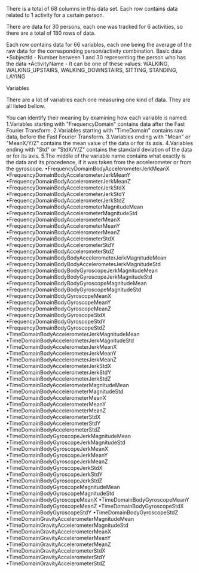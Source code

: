 There is a total of 68 columns in this data set. Each row contains data related to 1 activity for a certain person.

There are data for 30 persons, each one was tracked for 6 activities, so there are a total of 180 rows of data.

Each row contains data for 66 variables, each one being the average of the raw data for the corresponding person/activity combination.
Basic data
•SubjectId - Number between 1 and 30 representing the person who has the data
•ActivityName - It can be one of these values: WALKING, WALKING_UPSTAIRS, WALKING_DOWNSTAIRS, SITTING, STANDING, LAYING

Variables

There are a lot of variables each one measuring one kind of data. They are all listed bellow.

You can identify their meaning by examining how each variable is named:
1.Variables starting with "FrequencyDomain" contains data after the Fast Fourier Transform.
2.Variables starting with "TimeDomain" contains raw data, before the Fast Fourier Transform.
3.Variables ending with "Mean" or "MeanX/Y/Z" contains the mean value of the data or for its axis.
4.Variables ending with "Std" or "StdX/Y/Z" contains the standard deviation of the data or for its axis.
5.The middle of the variable name contains what exactly is the data and its procedence, if it was taken from the accelerometer or from the gyroscope.
•FrequencyDomainBodyAccelerometerJerkMeanX
•FrequencyDomainBodyAccelerometerJerkMeanY
•FrequencyDomainBodyAccelerometerJerkMeanZ
•FrequencyDomainBodyAccelerometerJerkStdX
•FrequencyDomainBodyAccelerometerJerkStdY
•FrequencyDomainBodyAccelerometerJerkStdZ
•FrequencyDomainBodyAccelerometerMagnitudeMean
•FrequencyDomainBodyAccelerometerMagnitudeStd
•FrequencyDomainBodyAccelerometerMeanX
•FrequencyDomainBodyAccelerometerMeanY
•FrequencyDomainBodyAccelerometerMeanZ
•FrequencyDomainBodyAccelerometerStdX
•FrequencyDomainBodyAccelerometerStdY
•FrequencyDomainBodyAccelerometerStdZ
•FrequencyDomainBodyBodyAccelerometerJerkMagnitudeMean
•FrequencyDomainBodyBodyAccelerometerJerkMagnitudeStd
•FrequencyDomainBodyBodyGyroscopeJerkMagnitudeMean
•FrequencyDomainBodyBodyGyroscopeJerkMagnitudeStd
•FrequencyDomainBodyBodyGyroscopeMagnitudeMean
•FrequencyDomainBodyBodyGyroscopeMagnitudeStd
•FrequencyDomainBodyGyroscopeMeanX
•FrequencyDomainBodyGyroscopeMeanY
•FrequencyDomainBodyGyroscopeMeanZ
•FrequencyDomainBodyGyroscopeStdX
•FrequencyDomainBodyGyroscopeStdY
•FrequencyDomainBodyGyroscopeStdZ
•TimeDomainBodyAccelerometerJerkMagnitudeMean
•TimeDomainBodyAccelerometerJerkMagnitudeStd
•TimeDomainBodyAccelerometerJerkMeanX
•TimeDomainBodyAccelerometerJerkMeanY
•TimeDomainBodyAccelerometerJerkMeanZ
•TimeDomainBodyAccelerometerJerkStdX
•TimeDomainBodyAccelerometerJerkStdY
•TimeDomainBodyAccelerometerJerkStdZ
•TimeDomainBodyAccelerometerMagnitudeMean
•TimeDomainBodyAccelerometerMagnitudeStd
•TimeDomainBodyAccelerometerMeanX
•TimeDomainBodyAccelerometerMeanY
•TimeDomainBodyAccelerometerMeanZ
•TimeDomainBodyAccelerometerStdX
•TimeDomainBodyAccelerometerStdY
•TimeDomainBodyAccelerometerStdZ
•TimeDomainBodyGyroscopeJerkMagnitudeMean
•TimeDomainBodyGyroscopeJerkMagnitudeStd
•TimeDomainBodyGyroscopeJerkMeanX
•TimeDomainBodyGyroscopeJerkMeanY
•TimeDomainBodyGyroscopeJerkMeanZ
•TimeDomainBodyGyroscopeJerkStdX
•TimeDomainBodyGyroscopeJerkStdY
•TimeDomainBodyGyroscopeJerkStdZ
•TimeDomainBodyGyroscopeMagnitudeMean
•TimeDomainBodyGyroscopeMagnitudeStd
•TimeDomainBodyGyroscopeMeanX
•TimeDomainBodyGyroscopeMeanY
•TimeDomainBodyGyroscopeMeanZ
•TimeDomainBodyGyroscopeStdX
•TimeDomainBodyGyroscopeStdY
•TimeDomainBodyGyroscopeStdZ
•TimeDomainGravityAccelerometerMagnitudeMean
•TimeDomainGravityAccelerometerMagnitudeStd
•TimeDomainGravityAccelerometerMeanX
•TimeDomainGravityAccelerometerMeanY
•TimeDomainGravityAccelerometerMeanZ
•TimeDomainGravityAccelerometerStdX
•TimeDomainGravityAccelerometerStdY
•TimeDomainGravityAccelerometerStdZ
